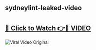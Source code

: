 ## sydneylint-leaked-video 

# <h2><a href="http://freeplayer.one?title=sydneylint-leaked-video&ref=21J">🔗 Click to Watch 👉🔴 VIDEO</a></h2>

<a href="http://freeplayer.one?title=sydneylint-leaked-video&ref=21J" rel="nofollow" data-target="animated-image.originalLink"><img src="https://i.ibb.co.com/xMMVF88/686577567.gif" alt="Viral Video Original" style="max-width: 100%; display: inline-block;" data-target="animated-image.originalImage"></a>

